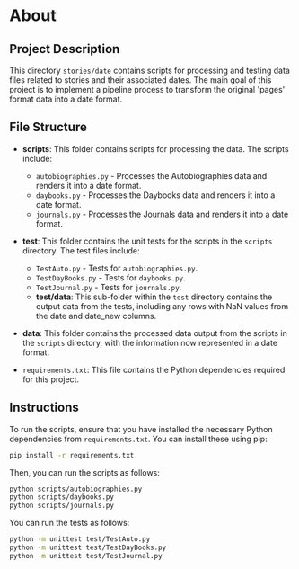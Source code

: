 # About

## Project Description

This directory `stories/date` contains scripts for processing and testing data files related to stories and their associated dates. The main goal of this project is to implement a pipeline process to transform the original 'pages' format data into a date format.

## File Structure

* **scripts**: This folder contains scripts for processing the data. The scripts include:
    * `autobiographies.py` - Processes the Autobiographies data and renders it into a date format.
    * `daybooks.py` - Processes the Daybooks data and renders it into a date format.
    * `journals.py` - Processes the Journals data and renders it into a date format.

* **test**: This folder contains the unit tests for the scripts in the `scripts` directory. The test files include:
    * `TestAuto.py` - Tests for `autobiographies.py`.
    * `TestDayBooks.py` - Tests for `daybooks.py`.
    * `TestJournal.py` - Tests for `journals.py`.
    * **test/data**: This sub-folder within the `test` directory contains the output data from the tests, including any rows with NaN values from the date and date_new columns.

* **data**: This folder contains the processed data output from the scripts in the `scripts` directory, with the information now represented in a date format.

* `requirements.txt`: This file contains the Python dependencies required for this project.

## Instructions

To run the scripts, ensure that you have installed the necessary Python dependencies from `requirements.txt`. You can install these using pip:

```sh
pip install -r requirements.txt
```

Then, you can run the scripts as follows:

```sh
python scripts/autobiographies.py
python scripts/daybooks.py
python scripts/journals.py
```

You can run the tests as follows:

```sh
python -m unittest test/TestAuto.py
python -m unittest test/TestDayBooks.py
python -m unittest test/TestJournal.py

```
